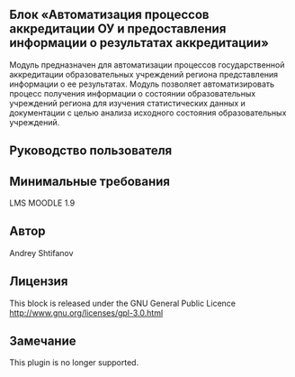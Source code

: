 ## Блок «Автоматизация процессов аккредитации ОУ и предоставления информации о результатах аккредитации»
Модуль предназначен для автоматизации процессов государственной аккредитации образовательных учреждений региона представления информации о ее результатах.  Модуль позволяет автоматизировать процесс получения информации о состоянии образовательных учреждений региона для изучения статистических данных и документации с целью анализа исходного состояния образовательных учреждений. 

## Руководство пользователя


## Минимальные требования
LMS MOODLE 1.9

## Автор
Andrey Shtifanov

## Лицензия
This block is released under the GNU General Public Licence http://www.gnu.org/licenses/gpl-3.0.html

## Замечание
This plugin is no longer supported.
